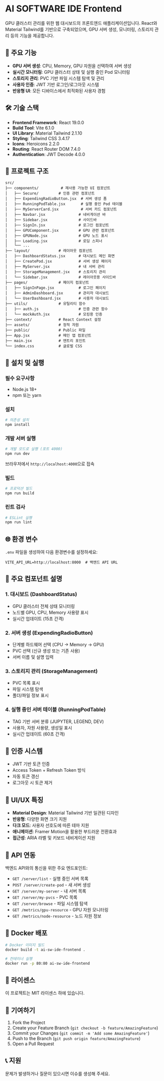 # AI SOFTWARE IDE Frontend

GPU 클러스터 관리를 위한 웹 대시보드의 프론트엔드 애플리케이션입니다. React와 Material Tailwind를 기반으로 구축되었으며, GPU 서버 생성, 모니터링, 스토리지 관리 등의 기능을 제공합니다.

## 🚀 주요 기능

- **GPU 서버 생성**: CPU, Memory, GPU 자원을 선택하여 서버 생성
- **실시간 모니터링**: GPU 클러스터 상태 및 실행 중인 Pod 모니터링
- **스토리지 관리**: PVC 기반 파일 시스템 탐색 및 관리
- **사용자 인증**: JWT 기반 로그인/로그아웃 시스템
- **반응형 UI**: 모든 디바이스에서 최적화된 사용자 경험

## 🛠 기술 스택

- **Frontend Framework**: React 19.0.0
- **Build Tool**: Vite 6.1.0
- **UI Library**: Material Tailwind 2.1.10
- **Styling**: Tailwind CSS 3.4.17
- **Icons**: Heroicons 2.2.0
- **Routing**: React Router DOM 7.4.0
- **Authentication**: JWT Decode 4.0.0

## 📁 프로젝트 구조

```
src/
├── components/          # 재사용 가능한 UI 컴포넌트
│   ├── Secure/         # 인증 관련 컴포넌트
│   ├── ExpendingRadioButton.jsx  # 서버 생성 폼
│   ├── RunningPodTable.jsx       # 실행 중인 Pod 테이블
│   ├── MyServerCard.jsx          # 서버 카드 컴포넌트
│   ├── Navbar.jsx               # 네비게이션 바
│   ├── Sidebar.jsx              # 사이드바
│   ├── SignIn.jsx               # 로그인 컴포넌트
│   ├── GPUComponent.jsx         # GPU 관련 컴포넌트
│   ├── GPUNode.jsx              # GPU 노드 표시
│   ├── Loading.jsx              # 로딩 스피너
│   └── ...
├── layout/             # 레이아웃 컴포넌트
│   ├── DashboardStatus.jsx      # 대시보드 메인 화면
│   ├── CreatePod.jsx            # 서버 생성 페이지
│   ├── MyServer.jsx             # 내 서버 관리
│   ├── StorageManagement.jsx    # 스토리지 관리
│   └── Sidebar.jsx              # 레이아웃용 사이드바
├── pages/              # 페이지 컴포넌트
│   ├── SignInPage.jsx           # 로그인 페이지
│   ├── AdminDashboard.jsx       # 관리자 대시보드
│   └── UserDashboard.jsx        # 사용자 대시보드
├── utils/              # 유틸리티 함수
│   ├── auth.js                  # 인증 관련 함수
│   └── mockAuth.jsx             # 모킹용 인증
├── context/            # React Context 설정
├── assets/             # 정적 자원
├── public/             # Public 파일
├── App.jsx             # 메인 앱 컴포넌트
├── main.jsx            # 엔트리 포인트
└── index.css           # 글로벌 CSS
```

## 🔧 설치 및 실행

### 필수 요구사항
- Node.js 18+ 
- npm 또는 yarn

### 설치
```bash
# 의존성 설치
npm install
```

### 개발 서버 실행
```bash
# 개발 모드로 실행 (포트 4000)
npm run dev
```
브라우저에서 `http://localhost:4000`으로 접속

### 빌드
```bash
# 프로덕션 빌드
npm run build
```

### 린트 검사
```bash
# ESLint 실행
npm run lint
```

## 🌐 환경 변수

`.env` 파일을 생성하여 다음 환경변수를 설정하세요:

```env
VITE_API_URL=http://localhost:8000  # 백엔드 API URL
```

## 📝 주요 컴포넌트 설명

### 1. 대시보드 (DashboardStatus)
- GPU 클러스터 전체 상태 모니터링
- 노드별 GPU, CPU, Memory 사용량 표시
- 실시간 업데이트 (15초 간격)

### 2. 서버 생성 (ExpendingRadioButton)
- 단계별 하드웨어 선택 (CPU → Memory → GPU)
- PVC 선택 (신규 생성 또는 기존 사용)
- 서버 이름 및 설명 입력

### 3. 스토리지 관리 (StorageManagement)
- PVC 목록 표시
- 파일 시스템 탐색
- 폴더/파일 정보 표시

### 4. 실행 중인 서버 테이블 (RunningPodTable)
- TAG 기반 서버 분류 (JUPYTER, LEGEND, DEV)
- 사용자, 자원 사용량, 생성일 표시
- 실시간 업데이트 (60초 간격)

## 🔐 인증 시스템

- JWT 기반 토큰 인증
- Access Token + Refresh Token 방식
- 자동 토큰 갱신
- 로그아웃 시 토큰 제거

## 🎨 UI/UX 특징

- **Material Design**: Material Tailwind 기반 일관된 디자인
- **반응형**: 다양한 화면 크기 지원
- **다크 모드**: 사용자 선호도에 따른 테마 지원
- **애니메이션**: Framer Motion을 활용한 부드러운 전환효과
- **접근성**: ARIA 라벨 및 키보드 네비게이션 지원

## 🔄 API 연동

백엔드 API와의 통신을 위한 주요 엔드포인트:

- `GET /server/list` - 실행 중인 서버 목록
- `POST /server/create-pod` - 새 서버 생성
- `GET /server/my-server` - 내 서버 목록
- `GET /server/my-pvcs` - PVC 목록
- `GET /server/browse` - 파일 시스템 탐색
- `GET /metrics/gpu-resource` - GPU 자원 모니터링
- `GET /metrics/node-resource` - 노드 자원 정보

## 🐳 Docker 배포

```bash
# Docker 이미지 빌드
docker build -t ai-sw-ide-frontend .

# 컨테이너 실행
docker run -p 80:80 ai-sw-ide-frontend
```

## 📄 라이센스

이 프로젝트는 MIT 라이센스 하에 있습니다.

## 🤝 기여하기

1. Fork the Project
2. Create your Feature Branch (`git checkout -b feature/AmazingFeature`)
3. Commit your Changes (`git commit -m 'Add some AmazingFeature'`)
4. Push to the Branch (`git push origin feature/AmazingFeature`)
5. Open a Pull Request

## 📞 지원

문제가 발생하거나 질문이 있으시면 이슈를 생성해 주세요.
